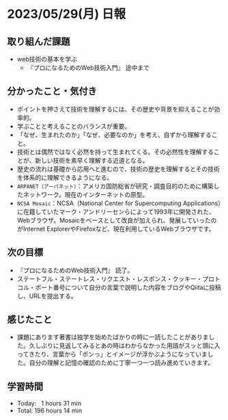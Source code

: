 # 2023/05/29(月) 日報
## 取り組んだ課題
- web技術の基本を学ぶ
  - 『プロになるためのWeb技術入門』 途中まで

## 分かったこと・気付き
- ポイントを押さえて技術を理解するには、その歴史や背景を抑えることが効率的。
- 学ぶことと考えることのバランスが重要。
- 「なぜ、生まれたのか」「なぜ、必要なのか」を考え、自ずから理解すること。
- 技術とは偶然ではなく必然を持って生まれてくる。その必然性を理解することが、新しい技術を素早く理解する近道となる。
- 歴史の流れは基礎から応用へと進むので、技術の歴史を理解するとその技術を体系的に理解できるようになる。
- `ARPANET（アーパネット）`：アメリカ国防総省が研究・調査目的のために構築したネットワーク。現在のインターネットの原型。
- `NCSA Mosaic`：NCSA（National Center for Supercomputing Applications）に在籍していたマーク・アンドリーセンらによって1993年に開発された、Webブラウザ。Mosaicをベースとして改良が加えられ、発展していったのがInternet ExplorerやFirefoxなど、現在利用しているWebブラウザです。

## 次の目標
- 『プロになるためのWeb技術入門』 読了。
- ステートフル・ステートレス・リクエスト・レスポンス・クッキー・プロトコル・ポート番号について自分の言葉で説明した内容をブログやQiitaに投稿し、URLを提出する。

## 感じたこと
- 課題にあります著書は独学を始めたばかりの時に一読したことがありました。久しぶりに見返してみるとあの時はわからなかった用語がスッと頭に入ってきたり、言葉から「ポンっ」とイメージが浮かぶようになっていました。自分の理解と記憶の確認のために丁寧一つ一つ読み進めていきます。

## 学習時間
- Today:&nbsp;&nbsp; 1 hours 31 min
- Total: 196 hours 14 min
